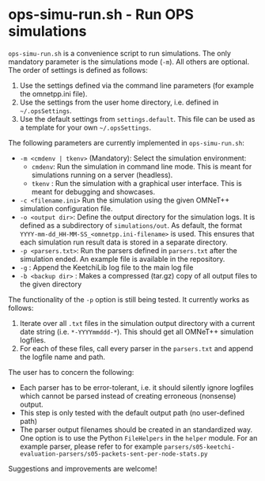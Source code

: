 ops-simu-run.sh - Run OPS simulations
=====================================

`ops-simu-run.sh` is a convenience script to run simulations. The only mandatory
parameter is the simulations mode (`-m`). All others are optional. The order of
settings is defined as follows:

1. Use the settings defined via the command line parameters (for example the omnetpp.ini file).
2. Use the settings from the user home directory, i.e. defined in `~/.opsSettings`.
3. Use the default settings from `settings.default`. This file can be used as a template for your own `~/.opsSettings`.

The following parameters are currently implemented in `ops-simu-run.sh`:

* `-m <cmdenv | tkenv>` (Mandatory): Select the simulation environment:
    * `cmdenv`: Run the simulation in command line mode. This is meant for simulations running on a server (headless).
    * `tkenv` : Run the simulation with a graphical user interface. This is meant for debugging and showcases.
* `-c <filename.ini>` Run the simulation using the given OMNeT++ simulation configuration file.
* `-o <output dir>`: Define the output directory for the simulation logs. It is defined as a subdirectory of `simulations/out`. As default, the format `YYYY-mm-dd_HH-MM-SS_<omnetpp.ini-filename>` is used. This ensures that each simulation run result data is stored in a separate directory.
* `-p <parsers.txt>`: Run the parsers defined in `parsers.txt` after the simulation ended. An example file is available in the repository.
* `-g` : Append the KeetchiLib log file to the main log file
* `-b <backup dir>` : Makes a compressed (tar.gz) copy of all output files to the given directory

The functionality of the `-p` option is still being tested. It currently works as follows:

1. Iterate over all `.txt` files in the simulation output directory with a current date string (i.e. `*-YYYYmmddd-*`). This should get all OMNeT++ simulation logfiles.
2. For each of these files, call every parser in the `parsers.txt` and append the logfile name and path.

The user has to concern the following:

* Each parser has to be error-tolerant, i.e. it should silently ignore logfiles which cannot be parsed instead of creating erroneous (nonsense) output.
* This step is only tested with the default output path (no user-defined path)
* The parser output filenames should be created in an standardized way. One option is to use the Python `FileHelpers` in the `helper` module. For an example parser, please refer to for example `parsers/s05-keetchi-evaluation-parsers/s05-packets-sent-per-node-stats.py`


Suggestions and improvements are welcome!
